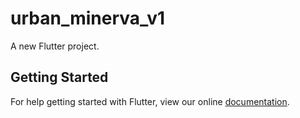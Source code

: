 # urban_minerva_v1

A new Flutter project.

## Getting Started

For help getting started with Flutter, view our online
[documentation](https://flutter.io/).
